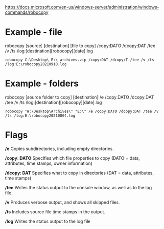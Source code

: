 https://docs.microsoft.com/en-us/windows-server/administration/windows-commands/robocopy

# Example - file
robocopy [source] [destination] [file to copy] /copy:DATO /dcopy:DAT /tee /v /ts /log:[destination]\[robocopy][date].log

```robocopy C:\Desktop\ E:\ archives.zip /copy:DAT /dcopy:T /tee /v /ts /log:E:\robocopy20210910.log```

# Example - folders
robocopy [source folder to copy\] [destination] /e /copy:DATO /dcopy:DAT /tee /v /ts /log:[destination]\[robocopy][date].log

```robocopy "H:\Desktop\Archives\" "E:\" /e /copy:DATO /dcopy:DAT /tee /v /ts /log:E:\robocopy20210804.log```

# Flags
**/e**		Copies subdirectories, including empty directories.

**/copy: DATO**	Specifies which file properties to copy (DATO = data, attributes, time stamps, owner information)

**/dcopy: DAT**	Specifies what to copy in directories (DAT = data, attributes, time stamps)

**/tee**		Writes the status output to the console window, as well as to the log file.

**/v**		Produces verbose output, and shows all skipped files.

**/ts**		Includes source file time stamps in the output.

**/log**		Writes the status output to the log file
